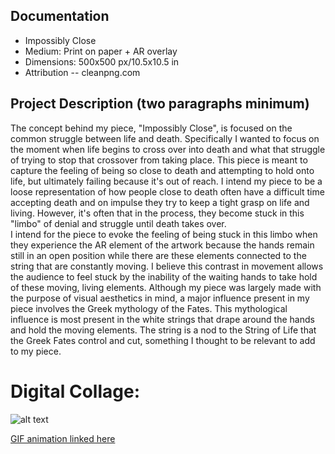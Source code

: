 ## Documentation

* Impossibly Close  
* Medium: Print on paper + AR overlay
* Dimensions: 500x500 px/10.5x10.5 in
* Attribution -- cleanpng.com 

## Project Description (two paragraphs minimum)
   The concept behind my piece, "Impossibly Close", is focused on the common struggle between life and death. Specifically I wanted to focus on the moment when life begins to cross over into death and what that struggle of trying to stop that crossover from taking place. This piece is meant to capture the feeling of being so close to death and attempting to hold onto life, but ultimately failing because it's out of reach. I intend my piece to be a loose representation of how people close to death often have a difficult time accepting death and on impulse they try to keep a tight grasp on life and living. However, it's often that in the process, they become stuck in this "limbo" of denial and struggle until death takes over.    
  I intend for the piece to evoke the feeling of being stuck in this limbo when they experience the AR element of the artwork because the hands remain still in an open position while there are these elements connected to the string that are constantly moving. I believe this contrast in movement allows the audience to feel stuck by the inability of the waiting hands to take hold of these moving, living elements. Although my piece was largely made with the purpose of visual aesthetics in mind, a major influence present in my piece involves the Greek mythology of the Fates. This mythological influence is most present in the white strings that drape around the hands and hold the moving elements. The string is a nod to the String of Life that the Greek Fates control and cut, something I thought to be relevant  to add to my piece. 


# Digital Collage: 
![alt text](https://i.imgur.com/T52F5fD.jpg "Digital Collage")

[GIF animation linked here](https://gph.is/g/4VmAzQo)
